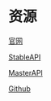 # 资源

[官网](https://tokio.rs/)

[StableAPI](https://docs.rs/tokio/0.1.15/tokio/)

[MasterAPI](https://tokio-rs.github.io/tokio/tokio/index.html)

[Github](https://github.com/tokio-rs)